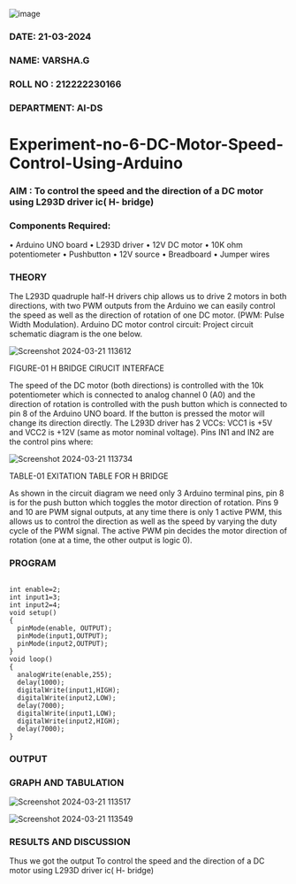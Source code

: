 ![image](https://github.com/vasanthkumarch/Experiment-no-7-DC-Motor-Speed-Control-Using-Arduino/assets/36288975/739cc470-48c8-4873-a730-6319b4afc602)

###  DATE: 21-03-2024

###  NAME: VARSHA.G
###  ROLL NO : 212222230166
###  DEPARTMENT: AI-DS
# Experiment-no-6-DC-Motor-Speed-Control-Using-Arduino
### AIM : To control the speed and the direction of a DC motor using L293D driver ic( H- bridge)

### Components Required:
•	Arduino UNO board
•	L293D driver
•	12V DC motor
•	10K ohm potentiometer
•	Pushbutton
•	12V source
•	Breadboard
•	Jumper wires
### THEORY 
The L293D quadruple half-H drivers chip allows us to drive 2 motors in both directions, with two PWM outputs from the Arduino we can easily control the speed as well as the direction of rotation of one DC motor. (PWM: Pulse Width Modulation).
Arduino DC motor control circuit:
Project circuit schematic diagram is the one below.

![Screenshot 2024-03-21 113612](https://github.com/vasanthkumarch/Experiment-no-7-DC-Motor-Speed-Control-Using-Arduino/assets/119288183/f6a0fc56-b97e-4da8-a22d-3ec5847b7a14)


FIGURE-01 H BRIDGE CIRUCIT INTERFACE 
 
The speed of the DC motor (both directions) is controlled with the 10k potentiometer which is connected to analog channel 0 (A0) and the direction of rotation is controlled with the push button which is connected to pin 8 of the Arduino UNO board. If the button is pressed the motor will change its direction directly.
The L293D driver has 2 VCCs: VCC1 is +5V and VCC2 is +12V (same as motor nominal voltage). Pins IN1 and IN2 are the control pins where:

![Screenshot 2024-03-21 113734](https://github.com/vasanthkumarch/Experiment-no-7-DC-Motor-Speed-Control-Using-Arduino/assets/119288183/98adc113-022d-4a57-820f-28b96ef04288)


TABLE-01 EXITATION TABLE FOR H BRIDGE 

As shown in the circuit diagram we need only 3 Arduino terminal pins, pin 8 is for the push button which toggles the motor direction of rotation. Pins 9 and 10 are PWM signal outputs, at any time there is only 1 active PWM, this allows us to control the direction as well as the speed by varying the duty cycle of the PWM signal. The active PWM pin decides the motor direction of rotation (one at a time, the other output is logic 0).

### PROGRAM 
```

int enable=2;
int input1=3;
int input2=4;
void setup()
{
  pinMode(enable, OUTPUT);
  pinMode(input1,OUTPUT);
  pinMode(input2,OUTPUT);
}
void loop()
{
  analogWrite(enable,255);
  delay(1000); 
  digitalWrite(input1,HIGH);
  digitalWrite(input2,LOW);
  delay(7000); 
  digitalWrite(input1,LOW);
  digitalWrite(input2,HIGH);
  delay(7000);
}

```
### OUTPUT

### GRAPH AND TABULATION 

![Screenshot 2024-03-21 113517](https://github.com/vasanthkumarch/Experiment-no-7-DC-Motor-Speed-Control-Using-Arduino/assets/119288183/967975f0-4e54-4582-b8a3-e0541392e802)


![Screenshot 2024-03-21 113549](https://github.com/vasanthkumarch/Experiment-no-7-DC-Motor-Speed-Control-Using-Arduino/assets/119288183/fbbf5934-bfab-4a56-91b3-13def91b0908)






### RESULTS AND DISCUSSION 

Thus we got the output To control the speed and the direction of a DC motor using L293D driver ic( H- bridge)

